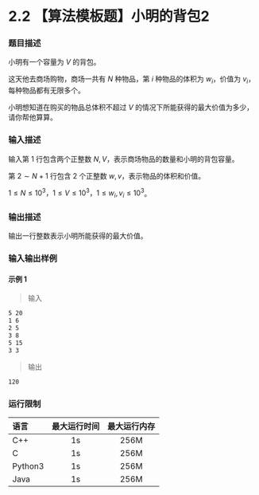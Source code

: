 # 2.2 【算法模板题】小明的背包2

### 题目描述

小明有一个容量为 $V$ 的背包。

这天他去商场购物，商场一共有 $N$ 种物品，第 $i$ 种物品的体积为 $w_i$​，价值为 $v_i$​，每种物品都有无限多个。

小明想知道在购买的物品总体积不超过 $V$ 的情况下所能获得的最大价值为多少，请你帮他算算。

### 输入描述

输入第 $1$ 行包含两个正整数 $N,V$，表示商场物品的数量和小明的背包容量。

第 $2∼N+1$ 行包含 $2$ 个正整数 $w,v$，表示物品的体积和价值。

$1≤N≤10^3，1≤V≤10^3，1≤w_i​,v_i​≤10^3$。

### 输出描述

输出一行整数表示小明所能获得的最大价值。

### 输入输出样例

#### 示例 1

> 输入

```txt
5 20
1 6
2 5
3 8
5 15
3 3 
```

> 输出

```txt
120
```

### 运行限制

| 语言      | 最大运行时间 | 最大运行内存 |
| :------ | :----: | :----: |
| C++     |   1s   |  256M  |
| C       |   1s   |  256M  |
| Python3 |   1s   |  256M  |
| Java    |   1s   |  256M  |